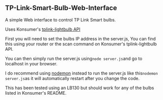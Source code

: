 ## TP-Link-Smart-Bulb-Web-Interface

A simple Web interface to control TP Link Smart bulbs.

Uses Konsumer's [tplink-lightbulb API](https://github.com/konsumer/tplink-lightbulb)

First you will need to set the bulbs IP address in the server.js, You can find this using your router or the scan command on Konsumer's tplink-lightbulb API.

You can then simply run the server.js using``` node server.js ```and go to localhost in your browser.

I do recommend using [nodemon](https://github.com/remy/nodemon#nodemon) instead to run the server.js like this``` nodemon server.js ```as it will automatically restart after you change the code.

This has been tested using an LB130 but should work for any of the bulbs listed in Konsumer's README.